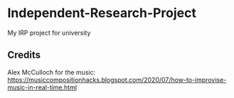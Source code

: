 # Independent-Research-Project
My IRP project for university


## Credits

Alex McCulloch for the music: https://musiccompositionhacks.blogspot.com/2020/07/how-to-improvise-music-in-real-time.html
